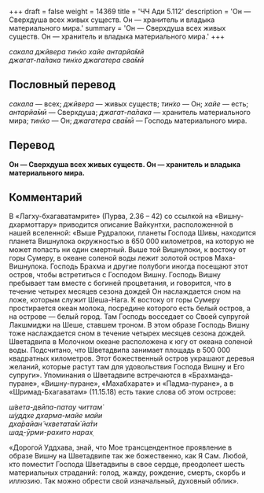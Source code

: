 +++
draft = false
weight = 14369
title = 'ЧЧ Ади 5.112'
description = 'Он — Сверхдуша всех живых существ. Он — хранитель и владыка материального мира.'
summary = 'Он — Сверхдуша всех живых существ. Он — хранитель и владыка материального мира.'
+++

_сакала джӣвера тин̇хо хайе антарйа̄мӣ  
джагат-па̄лака тин̇хо джагатера сва̄мӣ_

## Пословный перевод

_сакала_ — всех; _джӣвера_ — живых существ; _тин̇хо_ — Он; _хайе_ — есть; _антарйа̄мӣ_ — Сверхдуша; _джагат_\-_па̄лака_ — хранитель материального мира; _тин̇хо_ — Он; _джагатера_ _сва̄мӣ_ — Господь материального мира.

## Перевод

**Он — Сверхдуша всех живых существ. Он — хранитель и владыка материального мира.**

## Комментарий

В «Лагху-бхагаватамрите» (Пурва, 2.36 – 42) со ссылкой на «Вишну-дхармоттару» приводится описание Вайкунтхи, расположенной в нашей вселенной: «Выше Рудралоки, планеты Господа Шивы, находится планета Вишнулока окружностью в 650 000 километров, на которую не может попасть ни один смертный. Выше той Вишнулоки, к востоку от горы Сумеру, в океане соленой воды лежит золотой остров Маха-Вишнулока. Господь Брахма и другие полубоги иногда посещают этот остров, чтобы встретиться с Господом Вишну. Господь Вишну пребывает там вместе с богиней процветания, и говорится, что в течение четырех месяцев сезона дождей Он наслаждается сном на ложе, которым служит Шеша-Нага. К востоку от горы Сумеру простирается океан молока, посредине которого есть белый остров, а на острове — белый город. Там Господь восседает со Своей супругой Лакшмиджи на Шеше, ставшем троном. В этом образе Господь Вишну тоже наслаждается сном в течение четырех месяцев сезона дождей. Шветадвипа в Молочном океане расположена к югу от океана соленой воды. Подсчитано, что Шветадвипа занимает площадь в 500 000 квадратных километров. Этот божественный остров украшают деревья желаний, которые растут там для удовольствия Господа Вишну и Его супруги». Упоминания о Шветадвипе встречаются в «Брахманда-пуране», «Вишну-пуране», «Махабхарате» и «Падма-пуране», а в «Шримад-Бхагаватам» (11.15.18) есть такие слова об этом острове:

_ш́вета-двӣпа-патау читтам̇  
ш́уддхе дхарма-майе майи  
дха̄райан̃ чхветата̄м̇ йа̄ти  
шад̣-ӯрми-рахито нарах̣_

«Дорогой Уддхава, знай, что Мое трансцендентное проявление в образе Вишну на Шветадвипе так же божественно, как Я Сам. Любой, кто поместит Господа Шветадвипы в свое сердце, преодолеет шесть материальных страданий: голод, жажду, рождение, смерть, скорбь и иллюзию. Так можно обрести свой изначальный, духовный облик».
